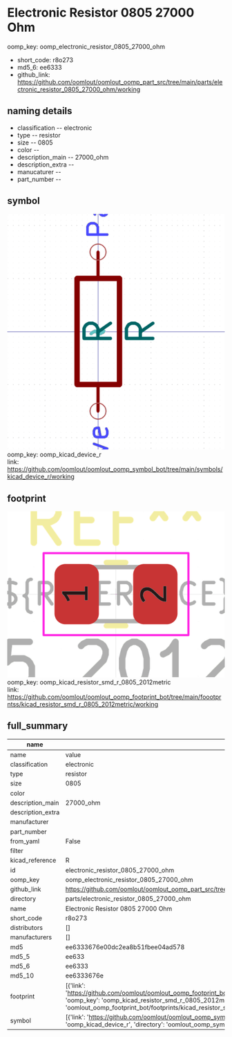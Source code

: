 # Electronic Resistor 0805 27000 Ohm
oomp_key: oomp_electronic_resistor_0805_27000_ohm 

  
* short_code: r8o273
* md5_6: ee6333  
* github_link: https://github.com/oomlout/oomlout_oomp_part_src/tree/main/parts/electronic_resistor_0805_27000_ohm/working  
## naming details
* classification -- electronic
* type -- resistor
* size -- 0805
* color -- 
* description_main -- 27000_ohm
* description_extra -- 
* manucaturer -- 
* part_number -- 



## symbol

![](symbol/0/working/working_600.png)  
oomp_key: oomp_kicad_device_r  
link: https://github.com/oomlout/oomlout_oomp_symbol_bot/tree/main/symbols/kicad_device_r/working  

## footprint

![](footprint/0/working/working_600.png)  
oomp_key: oomp_kicad_resistor_smd_r_0805_2012metric  
link: https://github.com/oomlout/oomlout_oomp_footprint_bot/tree/main/foootprntss/kicad_resistor_smd_r_0805_2012metric/working  

## full_summary
| name | value | 
| --- | --- | 
| name | value | 
| classification | electronic | 
| type | resistor | 
| size | 0805 | 
| color |  | 
| description_main | 27000_ohm | 
| description_extra |  | 
| manufacturer |  | 
| part_number |  | 
| from_yaml | False | 
| filter |  | 
| kicad_reference | R | 
| id | electronic_resistor_0805_27000_ohm | 
| oomp_key | oomp_electronic_resistor_0805_27000_ohm | 
| github_link | https://github.com/oomlout/oomlout_oomp_part_src/tree/main/parts/electronic_resistor_0805_27000_ohm/working | 
| directory | parts/electronic_resistor_0805_27000_ohm | 
| name | Electronic Resistor 0805 27000 Ohm | 
| short_code | r8o273 | 
| distributors | [] | 
| manufacturers | [] | 
| md5 | ee6333676e00dc2ea8b51fbee04ad578 | 
| md5_5 | ee633 | 
| md5_6 | ee6333 | 
| md5_10 | ee6333676e | 
| footprint | [{'link': 'https://github.com/oomlout/oomlout_oomp_footprint_bot/tree/main/foootprntss/kicad_resistor_smd_r_0805_2012metric', 'oomp_key': 'oomp_kicad_resistor_smd_r_0805_2012metric', 'directory': 'oomlout_oomp_footprint_bot/footprints/kicad_resistor_smd_r_0805_2012metric//working/working.kicad_mod'}] | 
| symbol | [{'link': 'https://github.com/oomlout/oomlout_oomp_symbol_bot/tree/main/symbols/kicad_device_r', 'oomp_key': 'oomp_kicad_device_r', 'directory': 'oomlout_oomp_symbol_bot/symbols/kicad_device_r//working/working.kicad_sym'}] | 
